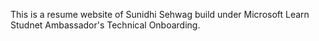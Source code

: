 This is a resume website of Sunidhi Sehwag build under Microsoft Learn Studnet Ambassador's Technical Onboarding.
